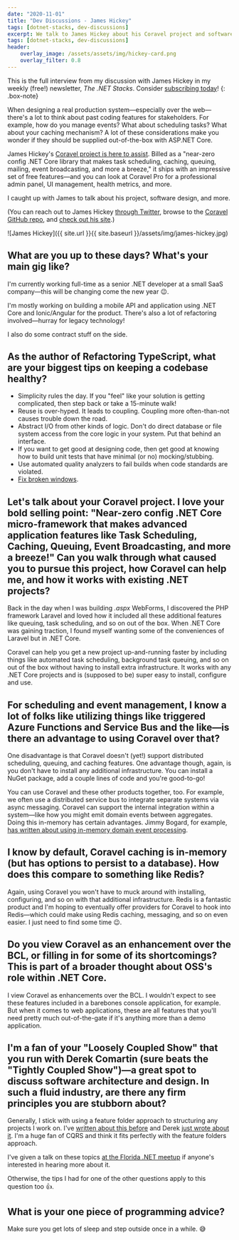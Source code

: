 ```yaml
---
date: "2020-11-01"
title: "Dev Discussions - James Hickey"
tags: [dotnet-stacks, dev-discussions]
excerpt: We talk to James Hickey about his Coravel project and software design.
tags: [dotnet-stacks, dev-discussions]
header:
    overlay_image: /assets/assets/img/hickey-card.png
    overlay_filter: 0.8
---
```


This is the full interview from my discussion with James Hickey in my weekly (free!) newsletter, *The .NET Stacks*. Consider [subscribing today](https://dotnetstacks.com)!
{: .box-note}

When designing a real production system—especially over the web—there's a lot to think about past coding features for stakeholders. For example, how do you manage events? What about scheduling tasks? What about your caching mechanism? A lot of these considerations make you wonder if they should be supplied out-of-the-box with ASP.NET Core.

James Hickey's [Coravel project is here to assist](https://github.com/jamesmh/coravel). Billed as a "near-zero config .NET Core library that makes task scheduling, caching, queuing, mailing, event broadcasting, and more a breeze," it ships with an impressive set of free features—and you can look at Coravel Pro for a professional admin panel, UI management, health metrics, and more.

I caught up with James to talk about his project, software design, and more.

(You can reach out to James Hickey [through Twitter](https://twitter.com/jamesmh_dev), browse to the [Coravel GitHub repo](https://github.com/jamesmh/coravel), and [check out his site](https://www.blog.jamesmichaelhickey.com/).)

![James Hickey]({{ site.url }}{{ site.baseurl }}/assets/img/james-hickey.jpg)

## What are you up to these days? What's your main gig like?

I'm currently working full-time as a senior .NET developer at a small SaaS company—this will be changing come the new year 😉.

I'm mostly working on building a mobile API and application using .NET Core and Ionic/Angular for the product. There's also a lot of refactoring involved—hurray for legacy technology!

I also do some contract stuff on the side.

## As the author of Refactoring TypeScript, what are your biggest tips on keeping a codebase healthy? 

* Simplicity rules the day. If you "feel" like your solution is getting complicated, then step back or take a 15-minute walk!
* Reuse is over-hyped. It leads to coupling. Coupling more often-than-not causes trouble down the road.
* Abstract I/O from other kinds of logic. Don't do direct database or file system access from the core logic in your system. Put that behind an interface.
* If you want to get good at designing code, then get good at knowing how to build unit tests that have minimal (or no) mocking/stubbing.
* Use automated quality analyzers to fail builds when code standards are violated.
* [Fix broken windows](https://blog.codinghorror.com/the-broken-window-theory/). 

## Let's talk about your Coravel project. I love your bold selling point: "Near-zero config .NET Core micro-framework that makes advanced application features like Task Scheduling, Caching, Queuing, Event Broadcasting, and more a breeze!" Can you walk through what caused you to pursue this project, how Coravel can help me, and how it works with existing .NET projects? 

Back in the day when I was building *.aspx* WebForms, I discovered the PHP framework Laravel and loved how it included all these additional features like queuing, task scheduling, and so on out of the box. When .NET Core was gaining traction, I found myself wanting some of the conveniences of Laravel but in .NET Core.

Coravel can help you get a new project up-and-running faster by including things like automated task scheduling, background task queuing, and so on out of the box without having to install extra infrastructure. It works with any .NET Core projects and is (supposed to be) super easy to install, configure and use.

## For scheduling and event management, I know a lot of folks like utilizing things like triggered Azure Functions and Service Bus and the like—is there an advantage to using Coravel over that?

One disadvantage is that Coravel doesn't (yet!) support distributed scheduling, queuing, and caching features. One advantage though, again, is you don't have to install any additional infrastructure. You can install a NuGet package, add a couple lines of code and you're good-to-go!

You can use Coravel and these other products together, too. For example, we often use a distributed service bus to integrate separate systems via async messaging. Coravel can support the internal integration within a system—like how you might emit domain events between aggregates. Doing this in-memory has certain advantages. Jimmy Bogard, for example, [has written about using in-memory domain event processing](https://lostechies.com/jimmybogard/2014/05/13/a-better-domain-events-pattern/). 

## I know by default, Coravel caching is in-memory (but has options to persist to a database). How does this compare to something like Redis?

Again, using Coravel you won't have to muck around with installing, configuring, and so on with that additional infrastructure. Redis is a fantastic product and I'm hoping to eventually offer providers for Coravel to hook into Redis—which could make using Redis caching, messaging, and so on even easier. I just need to find some time 😉.

## Do you view Coravel as an enhancement over the BCL, or filling in for some of its shortcomings? This is part of a broader thought about OSS's role within .NET Core.

I view Coravel as enhancements over the BCL. I wouldn't expect to see these features included in a barebones console application, for example. But when it comes to web applications, these are all features that you'll need pretty much out-of-the-gate if it's anything more than a demo application.

## I'm a fan of your "Loosely Coupled Show" that you run with Derek Comartin (sure beats the "Tightly Coupled Show")—a great spot to discuss software architecture and design. In such a fluid industry, are there any firm principles you are stubborn about?

Generally, I stick with using a feature folder approach to structuring any projects I work on. I've [written about this before](https://builtwithdot.net/blog/changing-how-your-code-is-organized-could-speed-development-from-weeks-to-days) and Derek [just wrote about it](https://codeopinion.com/organizing-code-by-feature-using-vertical-slices/). I'm a huge fan of CQRS and think it fits perfectly with the feature folders approach.

I've given a talk on these topics [at the Florida .NET meetup](https://www.youtube.com/watch?v=36G6-vwwpe8&feature=youtu.be) if anyone's interested in hearing more about it.

Otherwise, the tips I had for one of the other questions apply to this question too 👍.

## What is your one piece of programming advice?

Make sure you get lots of sleep and step outside once in a while. 😅